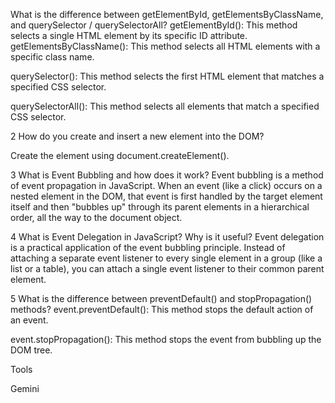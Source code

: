 What is the difference between getElementById, getElementsByClassName, and
querySelector / querySelectorAll? getElementById(): This method selects a single
HTML element by its specific ID attribute. getElementsByClassName(): This method
selects all HTML elements with a specific class name.

querySelector(): This method selects the first HTML element that matches a
specified CSS selector.

querySelectorAll(): This method selects all elements that match a specified CSS
selector.

2 How do you create and insert a new element into the DOM?

Create the element using document.createElement().

3 What is Event Bubbling and how does it work? Event bubbling is a method of
event propagation in JavaScript. When an event (like a click) occurs on a nested
element in the DOM, that event is first handled by the target element itself and
then "bubbles up" through its parent elements in a hierarchical order, all the
way to the document object.

4 What is Event Delegation in JavaScript? Why is it useful? Event delegation is
a practical application of the event bubbling principle. Instead of attaching a
separate event listener to every single element in a group (like a list or a
table), you can attach a single event listener to their common parent element.

5 What is the difference between preventDefault() and stopPropagation() methods?
event.preventDefault(): This method stops the default action of an event.

event.stopPropagation(): This method stops the event from bubbling up the DOM
tree.

Tools

Gemini
